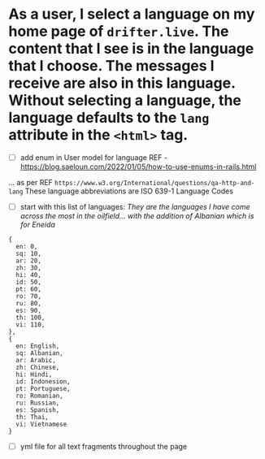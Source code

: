 # As a user, I select a language on my home page of `drifter.live`.  The content that I see is in the language that I choose.  The messages I receive are also in this language.  Without selecting a language, the language defaults to the `lang` attribute in the `<html>` tag.

* [ ] add enum in User model for language
REF - https://blog.saeloun.com/2022/01/05/how-to-use-enums-in-rails.html

... as per REF `https://www.w3.org/International/questions/qa-http-and-lang`
These language abbreviations are ISO 639-1 Language Codes

* [ ] start with this list of languages:
*They are the languages I have come across the most in the oilfield... with the addition of Albanian which is for Eneida*
```
{
  en: 0,
  sq: 10,
  ar: 20,
  zh: 30,
  hi: 40,
  id: 50,
  pt: 60,
  ro: 70,
  ru: 80,
  es: 90,
  th: 100,
  vi: 110,
},
{
  en: English,
  sq: Albanian,
  ar: Arabic,
  zh: Chinese,
  hi: Hindi,
  id: Indonesion,
  pt: Portuguese,
  ro: Romanian,
  ru: Russian,
  es: Spanish,
  th: Thai,
  vi: Vietnamese
}
```

* [ ] yml file for all text fragments throughout the page
